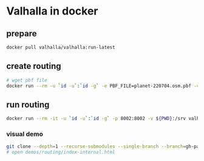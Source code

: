 # Valhalla in docker

## prepare

```bash
docker pull valhalla/valhalla:run-latest 
```

## create routing

```bash
# wget pbf file
docker run --rm -u `id -u`:`id -g` -e PBF_FILE=planet-220704.osm.pbf -v ${PWD}:/srv valhalla/valhalla:run-latest /srv/run_valhalla_all.sh 
```

## run routing

```bash
docker run --rm -it -u `id -u`:`id -g` -p 8002:8002 -v ${PWD}:/srv valhalla/valhalla:run-latest /srv/run_valhalla_api.sh
```

### visual demo

```bash
git clone --depth=1 --recurse-submodules --single-branch --branch=gh-pages https://github.com/valhalla/demos.git
# open demos/routing/index-internal.html
```
